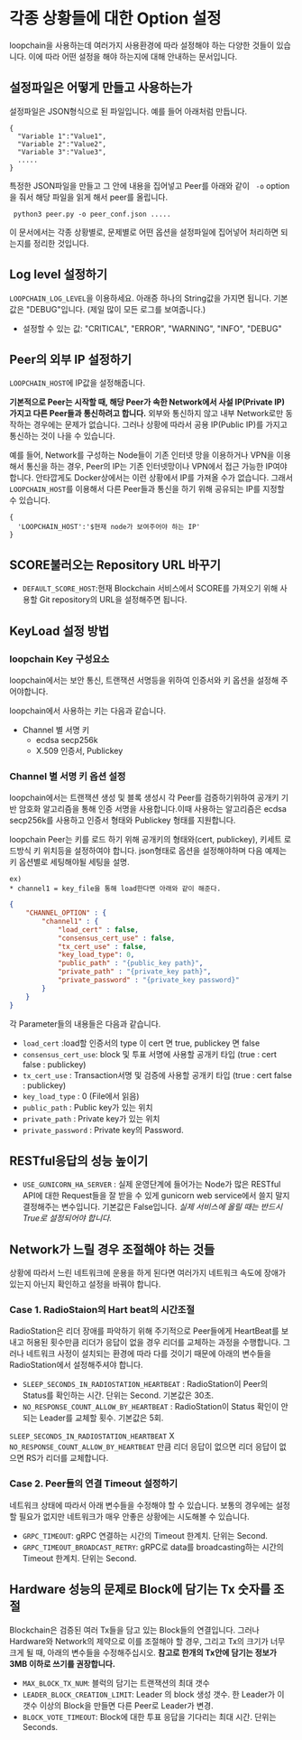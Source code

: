 각종 상황들에 대한 Option 설정
=======================

 loopchain을 사용하는데 여러가지 사용환경에 따라 설정해야 하는 다양한 것들이 있습니다. 이에 따라 어떤 설정을 해야 하는지에 대해 안내하는 문서입니다.


설정파일은 어떻게 만들고 사용하는가
--------
설정파일은 JSON형식으로 된 파일입니다. 예를 들어 아래처럼 만듭니다.

```
{
  "Variable 1":"Value1",
  "Variable 2":"Value2",
  "Variable 3":"Value3",
  .....
}
```

특정한 JSON파일을 만들고 그 안에 내용을 집어넣고 Peer를 아래와 같이 ``` -o``` option을 줘서 해당 파일을 읽게 해서 peer를 올립니다.

``` python3 peer.py -o peer_conf.json .....```

이 문서에서는 각종 상황별로, 문제별로 어떤 옵션을 설정파일에 집어넣어 처리하면 되는지를 정리한 것입니다.


Log level 설정하기
-------
```LOOPCHAIN_LOG_LEVEL```을 이용하세요. 아래증 하나의 String값을 가지면 됩니다. 기본값은 "DEBUG"입니다. (제일 많이 모든 로그를 보여줍니다.)
 - 설정할 수 있는 값: "CRITICAL", "ERROR", "WARNING", "INFO", "DEBUG"

Peer의 외부 IP 설정하기
-------

 ```LOOPCHAIN_HOST```에 IP값을 설정해줍니다.

 **기본적으로 Peer는 시작할 때, 해당 Peer가 속한 Network에서 사설 IP(Private IP) 가지고 다른 Peer들과 통신하려고 합니다.** 외부와 통신하지 않고 내부 Network로만 동작하는 경우에는 문제가 없습니다. 그러나 상황에 따라서 공용 IP(Public IP)를 가지고 통신하는 것이 나을 수 있습니다.

 예를 들어, Network를 구성하는 Node들이 기존 인터넷 망을 이용하거나 VPN을 이용해서 통신을 하는 경우, Peer의 IP는 기존 인터넷망이나 VPN에서 접근 가능한 IP여야 합니다. 안타깝게도 Docker상에서는 이런 상황에서 IP를 가져올 수가 없습니다. 그래서 ```LOOPCHAIN_HOST```를 이용해서 다른 Peer들과 통신을 하기 위해 공유되는 IP를 지정할 수 있습니다.

```
{
  'LOOPCHAIN_HOST':'$현재 node가 보여주어야 하는 IP'
}
```

SCORE불러오는 Repository URL 바꾸기
------
*  ```DEFAULT_SCORE_HOST```:현재 Blockchain 서비스에서 SCORE를 가져오기 위해 사용할 Git repository의 URL을 설정해주면 됩니다.


KeyLoad 설정 방법
-------

### loopchain Key 구성요소
loopchain에서는 보안 통신, 트랜잭션 서명등을 위하여 인증서와 키 옵션을 설정해 주어야합니다.

loopchain에서 사용하는 키는 다음과 같습니다.

* Channel 별 서명 키
    * ecdsa secp256k
    * X.509 인증서, Publickey

### Channel 별 서명 키 옵션 설정

 loopchain에서는 트랜잭션 생성 및 블록 생성시 각 Peer를 검증하기위하여 공개키 기반 암호화 알고리즘을 통해 인증 서명을 사용합니다.이때 사용하는 알고리즘은 ecdsa secp256k를 사용하고 인증서 형태와 Publickey 형태를 지원합니다.

 loopchain Peer는 키를 로드 하기 위해 공개키의 형태와(cert, publickey), 키세트 로드방식 키 위치등을 설정하여야 합니다. json형태로 옵션을 설정해야하며 다음 예제는 키 옵션별로 세팅해야될 세팅을 설명.

    ex)
    * channel1 = key_file을 통해 load한다면 아래와 같이 해준다.

```json
{
    "CHANNEL_OPTION" : {
        "channel1" : {
            "load_cert" : false,
            "consensus_cert_use" : false,
            "tx_cert_use" : false,
            "key_load_type": 0,
            "public_path" : "{public_key path}",
            "private_path" : "{private_key path}",
            "private_password" : "{private_key password}"
        }
    }
}

```
 각 Parameter들의 내용들은 다음과 같습니다.
  * ```load_cert``` :load할 인증서의 type 이 cert 면 true, publickey 면 false
  * ```consensus_cert_use```: block 및 투표 서명에 사용할 공개키 타입 (true : cert false : publickey)
  * ```tx_cert_use``` : Transaction서명 및 검증에 사용할 공개키 타입 (true : cert false : publickey)
  * ```key_load_type``` : 0 (File에서 읽음)
  * ```public_path``` : Public key가 있는 위치
  * ```private_path``` : Private key가 있는 위치
  * ```private_password``` : Private key의 Password.



RESTful응답의 성능 높이기
-----
* ```USE_GUNICORN_HA_SERVER``` : 실제 운영단계에 들어가는 Node가 많은 RESTful API에 대한 Request들을 잘 받을 수 있게 gunicorn web service에서 쓸지 말지 결정해주는 변수입니다. 기본값은 False입니다. *실제 서비스에 올릴 때는 반드시 True로 설정되어야 합니다.*

Network가 느릴 경우 조절해야 하는 것들
-------
상황에 따라서 느린 네트워크에 운용을 하게 된다면 여러가지 네트워크 속도에  장애가 있는지 아닌지 확인하고 설정을 바꿔야 합니다.

### Case 1. RadioStaion의 Hart beat의 시간조절
RadioStation은 리더 장애를 파악하기 위해 주기적으로 Peer들에게 HeartBeat를 보내고
허용된 횟수만큼 리더가 응답이 없을 경우 리더를 교체하는 과정을 수행합니다. 그러나 네트워크 사정이 설치되는 환경에 따라 다를 것이기 때문에 아래의 변수들을 RadioStation에서 설정해주셔야 합니다.

* ``` SLEEP_SECONDS_IN_RADIOSTATION_HEARTBEAT ``` : RadioStation이 Peer의 Status를 확인하는 시간. 단위는 Second. 기본값은 30초.
* ``` NO_RESPONSE_COUNT_ALLOW_BY_HEARTBEAT ``` : RadioStation이 Status 확인이 안되는 Leader를 교체할 횟수. 기본값은 5회.

```SLEEP_SECONDS_IN_RADIOSTATION_HEARTBEAT``` X ```NO_RESPONSE_COUNT_ALLOW_BY_HEARTBEAT``` 만큼 리더 응답이 없으면 리더 응답이 없으면 RS가 리더를 교체합니다.

### Case 2. Peer들의 연결 Timeout 설정하기
네트워크 상태에 따라서 아래 변수들을 수정해야 할 수 있습니다. 보통의 경우에는 설정할 필요가 없지만 네트워크가 매우 안좋은 상황에는 시도해볼 수 있습니다.

 * ```GRPC_TIMEOUT```: gRPC 연결하는 시간의 Timeout 한계치. 단위는 Second.
 * ```GRPC_TIMEOUT_BROADCAST_RETRY```: gRPC로 data를 broadcasting하는 시간의 Timeout 한계치. 단위는 Second.


Hardware 성능의 문제로 Block에 담기는 Tx 숫자를 조절
-------
 Blockchain은 검증된 여러 Tx들을 담고 있는 Block들의 연결입니다. 그러나 Hardware와 Network의 제약으로 이를 조절해야 할 경우, 그리고 Tx의 크기가 너무 크게 될 때, 아래의 변수들을 수정해주십시오. **참고로 한개의 Tx안에 담기는 정보가 3MB 이하로 쓰기를 권장합니다.**


 * ```MAX_BLOCK_TX_NUM```: 블럭의 담기는 트랜잭션의 최대 갯수
 * ```LEADER_BLOCK_CREATION_LIMIT```: Leader 의 block 생성 갯수. 한 Leader가 이 갯수 이상의 Block을 만들면 다른 Peer로 Leader가 변경.
 * ```BLOCK_VOTE_TIMEOUT```: Block에 대한 투표 응답을 기다리는 최대 시간. 단위는 Seconds.
